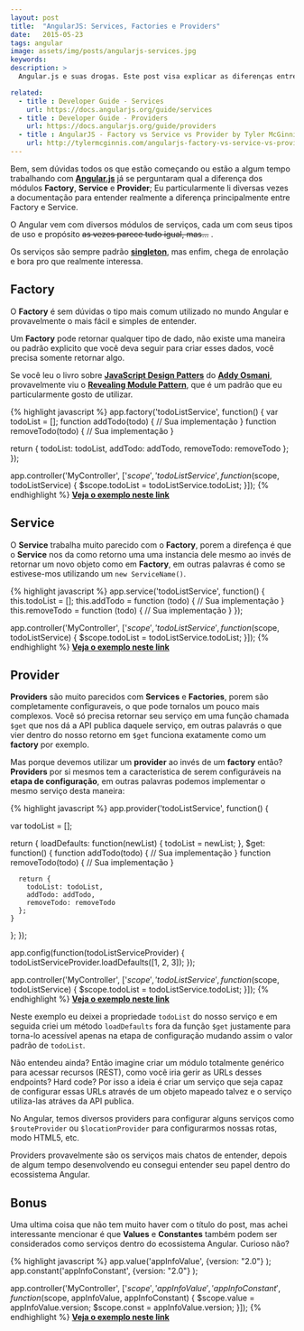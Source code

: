 ```yaml
---
layout: post
title:  "AngularJS: Services, Factories e Providers"
date:   2015-05-23
tags: angular
image: assets/img/posts/angularjs-services.jpg
keywords:
description: >
  Angular.js e suas drogas. Este post visa explicar as diferenças entre os tipos distintos de serviços no Angular, sejam eles Services, Factories ou Providers.

related:
  - title : Developer Guide - Services
    url: https://docs.angularjs.org/guide/services
  - title : Developer Guide - Providers
    url: https://docs.angularjs.org/guide/providers
  - title : AngularJS - Factory vs Service vs Provider by Tyler McGinnis
    url: http://tylermcginnis.com/angularjs-factory-vs-service-vs-provider/
---
```

Bem, sem dúvidas todos os que estão começando ou estão a algum tempo trabalhando com **[Angular.js](https://angularjs.org/)** já se perguntaram qual a diferença dos módulos **Factory**, **Service** e **Provider**; Eu particularmente li diversas vezes a documentação para entender realmente a diferença principalmente entre Factory e Service.

O Angular vem com diversos módulos de serviços, cada um com seus tipos de uso e propósito <del>as vezes parece tudo igual, mas...</del> .

Os serviços são sempre padrão **[singleton](http://en.wikipedia.org/wiki/Singleton_pattern)**, mas enfim, chega de enrolação e bora pro que realmente interessa.

## Factory
O **Factory** é sem dúvidas o tipo mais comum utilizado no mundo Angular e provavelmente o mais fácil e simples de entender.

Um **Factory** pode retornar qualquer tipo de dado, não existe uma maneira ou padrão explicito que você deva seguir para criar esses dados, você precisa somente retornar algo.

Se você leu o livro sobre **[JavaScript Design Patters](http://shop.oreilly.com/product/0636920025832.do)** do **[Addy Osmani](https://twitter.com/addyosmani)**, provavelmente viu o **[Revealing Module Pattern](http://addyosmani.com/resources/essentialjsdesignpatterns/book/#revealingmodulepatternjavascript)**, que é um padrão que eu particularmente gosto de utilizar.

{% highlight javascript %}
app.factory('todoListService', function() {
  var todoList = [];
  function addTodo(todo) {
    // Sua implementação
  }
  function removeTodo(todo) {
    // Sua implementação
  }

  return {
    todoList: todoList,
    addTodo: addTodo,
    removeTodo: removeTodo
  };
});

app.controller('MyController', ['$scope', 'todoListService', function($scope, todoListService) {
  $scope.todoList = todoListService.todoList;
}]);
{% endhighlight %}
**[Veja o exemplo neste link](http://jsfiddle.net/ya1ewy78/)**

## Service
O **Service** trabalha muito parecido com o **Factory**, porem a direfença é que o **Service** nos da como retorno uma uma instancia dele mesmo ao invés de retornar um novo objeto como em **Factory**, em outras palavras é como se estivese-mos utilizando um `new ServiceName()`.

{% highlight javascript %}
app.service('todoListService', function() {
  this.todoList = [];
  this.addTodo = function (todo) {
    // Sua implementação
  }
  this.removeTodo = function (todo) {
    // Sua implementação
  }
});

app.controller('MyController', ['$scope', 'todoListService', function($scope, todoListService) {
  $scope.todoList = todoListService.todoList;
}]);
{% endhighlight %}
**[Veja o exemplo neste link](http://jsfiddle.net/L2dydeq5/)**

## Provider
**Providers** são muito parecidos com **Services** e **Factories**, porem são completamente configuraveis, o que pode tornalos um pouco mais complexos. Você só precisa retornar seu serviço em uma função chamada `$get` que nos dá a API publica daquele serviço, em outras palavrás o que vier dentro do nosso retorno em `$get` funciona exatamente como um **factory** por exemplo.

Mas porque devemos utilizar um **provider** ao invés de um **factory** então? **Providers** por si mesmos tem a caracteristica de serem configuráveis na **etapa de configuração**, em outras palavras podemos implementar o mesmo serviço desta maneira:

{% highlight javascript %}
app.provider('todoListService', function() {

  var todoList = [];

  return {
    loadDefaults: function(newList) {
      todoList = newList;
    },
    $get: function() {
      function addTodo(todo) {
        // Sua implementação
      }
      function removeTodo(todo) {
        // Sua implementação
      }

      return {
        todoList: todoList,
        addTodo: addTodo,
        removeTodo: removeTodo
      };
    }
  };
});

app.config(function(todoListServiceProvider) {
  todoListServiceProvider.loadDefaults([1, 2, 3]);
});

app.controller('MyController', ['$scope', 'todoListService', function($scope, todoListService) {
  $scope.todoList = todoListService.todoList;
}]);
{% endhighlight %}
**[Veja o exemplo neste link](http://jsfiddle.net/webjm28f/)**

Neste exemplo eu deixei a propriedade `todoList` do nosso serviço e em seguida criei um método `loadDefaults` fora da função `$get` justamente para torna-lo acessível apenas na etapa de configuração mudando assim o valor padrão de `todoList`.

Não entendeu ainda? Então imagine criar um módulo totalmente genérico para acessar recursos (REST), como você iria gerir as URLs desses endpoints? Hard code? Por isso a ideia é criar um serviço que seja capaz de configurar essas URLs através de um objeto mapeado talvez e o serviço utiliza-las atráves da API publica.

No Angular, temos diversos providers para configurar alguns serviços como `$routeProvider` ou `$locationProvider` para configurarmos nossas rotas, modo HTML5, etc.

Providers provavelmente são os serviços mais chatos de entender, depois de algum tempo desenvolvendo eu consegui entender seu papel dentro do ecossistema Angular.

## Bonus
Uma ultima coisa que não tem muito haver com o título do post, mas achei interessante mencionar é que **Values** e **Constantes** também podem ser considerados como serviços dentro do ecossistema Angular. Curioso não?

{% highlight javascript %}
app.value('appInfoValue', {version: "2.0"} );
app.constant('appInfoConstant', {version: "2.0"} );

app.controller('MyController', ['$scope', 'appInfoValue', 'appInfoConstant', function($scope, appInfoValue, appInfoConstant) {
  $scope.value = appInfoValue.version;
  $scope.const = appInfoValue.version;
}]);
{% endhighlight %}
**[Veja o exemplo neste link](http://jsfiddle.net/7p8h9qoa/)**
